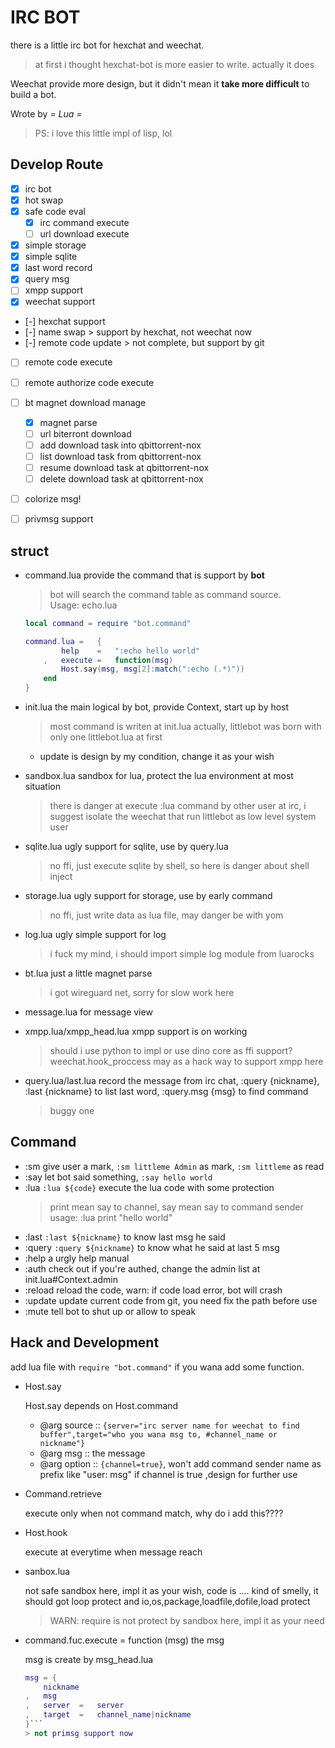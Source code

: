 # IRC BOT

there is a little irc bot for hexchat and weechat.   
> at first i thought hexchat-bot is more easier to write. actually it does

Weechat provide more design, but it didn't mean it **take more difficult** to build a bot.  

Wrote by *= Lua =*

> PS: i love this little impl of lisp, lol

## Develop Route

- [x] irc bot
- [x] hot swap
- [x] safe code eval
    * [x] irc command execute
    * [ ] url download execute
- [x] simple storage
- [x] simple sqlite
- [x] last word record
- [x] query msg
- [ ] xmpp support
- [x] weechat support
- [-] hexchat support
- [-] name swap
        > support by hexchat, not weechat now
- [-] remote code update
        > not complete, but support by git
- [ ] remote code execute 
- [ ] remote authorize code execute
- [ ] bt magnet download manage
    * [x] magnet parse
    * [ ] url biterront download
    * [ ] add download task into qbittorrent-nox
    * [ ] list download task from qbittorrent-nox
    * [ ] resume download task at qbittorrent-nox
    * [ ] delete download task at qbittorrent-nox
- [ ] colorize msg!
- [ ] privmsg support


## struct

- command.lua   provide the command that is support by **bot**

    > bot will search the command table as command source.  
    > Usage: echo.lua
    ```lua
    local command = require "bot.command"

    command.lua =   {
            help    =   ":echo hello world"
        ,   execute =   function(msg)
            Host.say(msg, msg[2]:match(":echo (.*)"))
        end
    }
    ```
- init.lua  the main logical by bot, provide Context, start up by host
    > most command is writen at init.lua actually,  littlebot was born with only one littlebot.lua at first
    * update is design by my condition, change it as your wish

- sandbox.lua   sandbox for lua, protect the lua environment at most situation
    > there is danger at execute :lua command by other user at irc, i suggest isolate the weechat that run littlebot as low level system user
- sqlite.lua    ugly support for sqlite, use by query.lua
    > no ffi, just execute sqlite by shell, so here is danger about shell inject
- storage.lua   ugly support for storage, use by early command
    > no ffi, just write data as lua file, may danger be with yom
- log.lua ugly simple support for log
    > i fuck my mind, i should import simple log module from luarocks
- bt.lua    just a little magnet parse
    > i got wireguard net, sorry for slow work here
- message.lua  for message view
- xmpp.lua/xmpp_head.lua xmpp support is on working
    > should i use python to impl or use dino core as ffi support?
    > weechat.hook_proccess may as a hack way to support xmpp here
- query.lua/last.lua    record the message from irc chat, :query {nickname}, :last {nickname} to list last word, :query.msg {msg} to find command
    > buggy one

## Command

- :sm     give user a mark, ``:sm littleme Admin`` as mark, ``:sm littleme`` as read
- :say    let bot said something, ``:say hello world``
- :lua    ``:lua ${code}``  execute the lua code with some protection
    > print mean say to channel, say mean say to command sender
    > usage: :lua print "hello world"
- :last   ``:last ${nickname}``  to know last msg he said
- :query  ``:query ${nickname}``  to know what he said at last 5 msg
- :help   a urgly help manual
- :auth   check out if you're authed, change the admin list at init.lua#Context.admin
- :reload reload the code, warn: if code load error, bot will crash
- :update update current code from git, you need fix the path before use
- :mute tell bot to shut up or allow to speak


## Hack and Development

add lua file with ``require "bot.command"`` if you wana add some function.

- Host.say

    Host.say depends on Host.command
    - @arg source :: ``{server="irc server name for weechat to find buffer",target="who you wana msg to, #channel_name or nickname"}``
    - @arg msg    :: the message
    - @arg option :: ``{channel=true}``, won't add command sender name as prefix like "user: msg" if channel is true ,design for further use
- Command.retrieve

    execute only when not command match, why do i add this????

- Host.hook

    execute at everytime when message reach

- sanbox.lua

    not safe sandbox here, impl it as your wish, code is .... kind of smelly, it should got loop protect and io,os,package,loadfile,dofile,load protect

    > WARN: require is not protect by sandbox here, impl it as your need
- command.fuc.execute = function (msg) the msg

    msg is create by msg_head.lua
    ```lua
    msg = {
        nickname
    ,   msg
    ,   server  =   server
    ,   target  =   channel_name|nickname
    }```
    > not primsg support now
